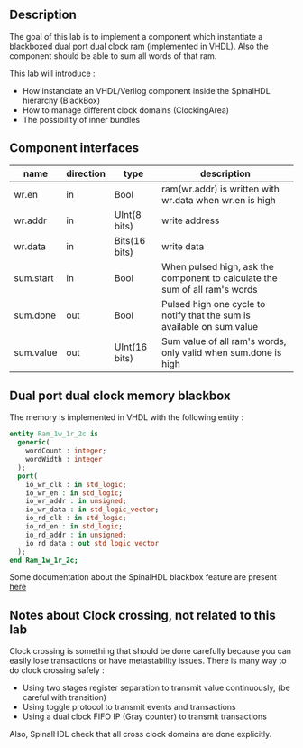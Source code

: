 ## Description
The goal of this lab is to implement a component which instantiate a blackboxed dual port dual clock  ram (implemented in VHDL). Also the component should be able to sum all words of that ram.

This lab will introduce :

- How instanciate an VHDL/Verilog component inside the SpinalHDL hierarchy (BlackBox)
- How to manage different clock domains (ClockingArea)
- The possibility of inner bundles

## Component interfaces

| name | direction | type | description |
| ------ | ----------- | ------ | ------ |
| wr.en | in | Bool | ram(wr.addr) is written with wr.data when wr.en is high |
| wr.addr | in | UInt(8 bits) | write address |
| wr.data | in | Bits(16 bits) | write data |
| sum.start  | in | Bool | When pulsed high, ask the component to calculate the sum of all ram's words |
| sum.done   | out | Bool | Pulsed high one cycle to notify that the sum is available on sum.value |
| sum.value  | out | UInt(16 bits) | Sum value of all ram's words, only valid when sum.done is high |

## Dual port dual clock memory blackbox

The memory is implemented in VHDL with the following entity :

```vhdl
entity Ram_1w_1r_2c is
  generic(
    wordCount : integer;
    wordWidth : integer
  );
  port(
    io_wr_clk : in std_logic;
    io_wr_en : in std_logic;
    io_wr_addr : in unsigned;
    io_wr_data : in std_logic_vector;
    io_rd_clk : in std_logic;
    io_rd_en : in std_logic;
    io_rd_addr : in unsigned;
    io_rd_data : out std_logic_vector
  );
end Ram_1w_1r_2c;
```

Some documentation about the SpinalHDL blackbox feature are present [here](http://spinalhdl.github.io/SpinalDoc/spinal/core/blackbox/)

## Notes about Clock crossing, not related to this lab
Clock crossing is something that should be done carefully because you can easily lose transactions or have metastability issues. There is many way to do clock crossing safely :

- Using two stages register separation to transmit value continuously, (be careful with transition)
- Using toggle protocol to transmit events and transactions
- Using a dual clock FIFO IP (Gray counter) to transmit transactions

Also, SpinalHDL check that all cross clock domains are done explicitly.
